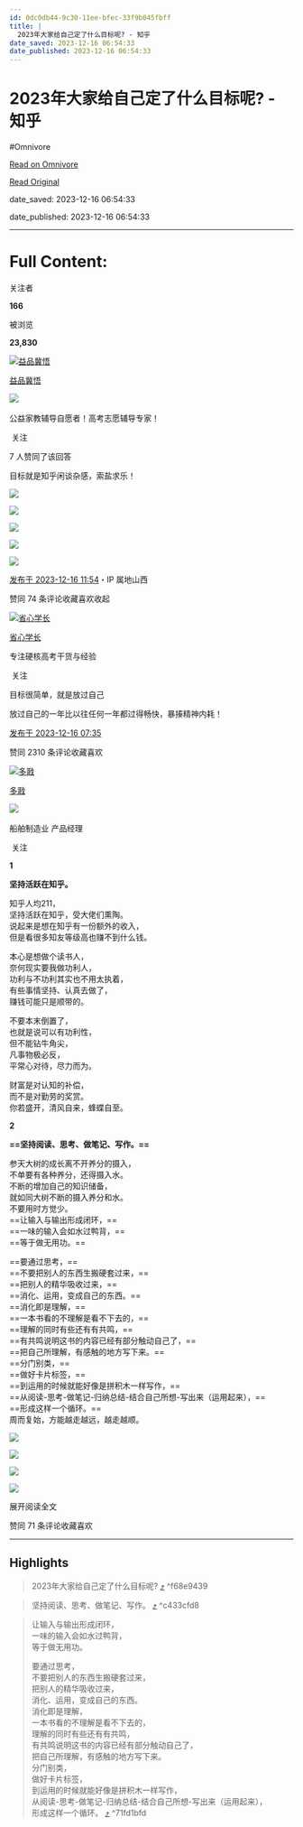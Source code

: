 ```yaml
---
id: 0dc0db44-9c30-11ee-bfec-33f9b045fbff
title: |
  2023年大家给自己定了什么目标呢? - 知乎
date_saved: 2023-12-16 06:54:33
date_published: 2023-12-16 06:54:33
---
```


# 2023年大家给自己定了什么目标呢? - 知乎
#Omnivore

[Read on Omnivore](https://omnivore.app/me/2023-18c73749699)

[Read Original](https://www.zhihu.com/question/635147154/answer/3328065114)

date_saved: 2023-12-16 06:54:33

date_published: 2023-12-16 06:54:33

--- 

# Full Content: 

关注者

**166**

被浏览

**23,830**

[![益品冀悟](https://proxy-prod.omnivore-image-cache.app/0x0,s9KHLbnlTHoSY3nGJKwFm2jl6pSDE7V5_jRLRBGAbDBI/https://pic1.zhimg.com/v2-394dbc97f00d473ec6ec9cde7615bc86_l.jpg?source=2c26e567)](https://www.zhihu.com/people/1111122-38-73)

[益品冀悟](https://www.zhihu.com/people/1111122-38-73)

​![](https://proxy-prod.omnivore-image-cache.app/0x0,sRpP1H2oa_TfsDLpATwsIt6ipVLRN7HlUZGTch2Ee4JQ/https://picx.zhimg.com/v2-4812630bc27d642f7cafcd6cdeca3d7a.jpg?source=88ceefae)

公益家教辅导自愿者！高考志愿辅导专家！

​ 关注

7 人赞同了该回答

目标就是知乎闲谈杂感，索盐求乐！

![](https://proxy-prod.omnivore-image-cache.app/1536x2048,sa9UPxZ8BE2Vx4W7cKJHhZbPmOT2ELBOptCuZ6lF5x4c/https://pic1.zhimg.com/50/v2-e684b0bfc139384e7a05c9d2a47a5b8c_720w.jpg?source=2c26e567)

![](https://proxy-prod.omnivore-image-cache.app/1536x2048,swJfA_YaJYYoOCblATfDqmgz72hsX1zt8XnjQGrQU2fQ/https://picx.zhimg.com/50/v2-99ed7561dd86048c49a1112466528570_720w.jpg?source=2c26e567)

![](https://proxy-prod.omnivore-image-cache.app/1536x2048,spJ4xL6QpX9_aMESGtMB-BYOqXAkJ130ztwlF2SUUfHk/https://pica.zhimg.com/50/v2-5adeeedd83aab00ec9eeb9189ec6463b_720w.jpg?source=2c26e567)

![](https://proxy-prod.omnivore-image-cache.app/1536x2048,si8p0KnXwg4BYv-E_CrlrGJOARTt_2UhaKWxqZLaFgCo/https://picx.zhimg.com/50/v2-6a309a604ec63bf6a12fd36c3793bd02_720w.jpg?source=2c26e567)

![](https://proxy-prod.omnivore-image-cache.app/1536x2048,sc9oG9XIfZduCRtG18w9UvXwd9GIMXFx3oDHOu3kgeo0/https://picx.zhimg.com/50/v2-6e27cd31acf60ba8cc17062cbb3791ab_720w.jpg?source=2c26e567)

[发布于 2023-12-16 11:54](https://www.zhihu.com/question/635147154/answer/3328065114)・IP 属地山西

​赞同 7​​4 条评论​收藏​喜欢收起​

[![省心学长](https://proxy-prod.omnivore-image-cache.app/0x0,sYoYdzfkUovXLHN8Y52jVglQKSW6A6WCyCIuWpjSgXoU/https://pic1.zhimg.com/v2-d4f1c7a7e2a9e6386beff4c4ef301e39_l.jpg?source=1def8aca)](https://www.zhihu.com/people/xiao-bei-8-12)

[省心学长](https://www.zhihu.com/people/xiao-bei-8-12)

专注硬核高考干货与经验

​ 关注

目标很简单，就是放过自己

放过自己的一年比以往任何一年都过得畅快，暴揍精神内耗！

[发布于 2023-12-16 07:35](https://www.zhihu.com/question/635147154/answer/3327833765)

​赞同 23​​10 条评论​收藏​喜欢

[![多戨](https://proxy-prod.omnivore-image-cache.app/0x0,slVjwDFl8GkvWfJnUP4xRjLDeEOIZyAW_BZiCrwfuK_4/https://pic1.zhimg.com/v2-0f42820f4439b1effb59325de8010cc1_l.jpg?source=1def8aca)](https://www.zhihu.com/people/zheye9527)

[多戨](https://www.zhihu.com/people/zheye9527)

[​](https://www.zhihu.com/question/48510028)​![](https://proxy-prod.omnivore-image-cache.app/0x0,sEQaOWrSM4sYxMszrQ6lhsM51WgM5AvlqxCkeG6GJZz4/https://pic1.zhimg.com/v2-4812630bc27d642f7cafcd6cdeca3d7a.jpg?source=88ceefae)

船舶制造业 产品经理

​ 关注

**1**

**坚持活跃在知乎。**

知乎人均211，  
坚持活跃在知乎，受大佬们熏陶。  
说起来是想在知乎有一份额外的收入，  
但是看很多知友等级高也赚不到什么钱。

本心是想做个读书人，  
奈何现实要我做功利人，  
功利与不功利其实也不用太执着，  
有些事情坚持、认真去做了，  
赚钱可能只是顺带的。

不要本末倒置了，  
也就是说可以有功利性，  
但不能钻牛角尖，  
凡事物极必反，  
平常心对待，尽力而为。

财富是对认知的补偿，  
而不是对勤劳的奖赏。  
你若盛开，清风自来，蜂蝶自至。

**2**

**==坚持阅读、思考、做笔记、写作。==**

参天大树的成长离不开养分的摄入，  
不单要有各种养分，还得摄入水。  
不断的增加自己的知识储备，  
就如同大树不断的摄入养分和水。  
不要用时方觉少。  
==让输入与输出形成闭环，==  
==一味的输入会如水过鸭背，==  
==等于做无用功。==

==要通过思考，==  
==不要把别人的东西生搬硬套过来，==  
==把别人的精华吸收过来，==  
==消化、运用，变成自己的东西。==  
==消化即是理解，==  
==一本书看的不理解是看不下去的，==  
==理解的同时有些还有有共鸣，==  
==有共鸣说明这书的内容已经有部分触动自己了，==  
==把自己所理解，有感触的地方写下来。==  
==分门别类，==  
==做好卡片标签，==  
==到运用的时候就能好像是拼积木一样写作，==  
==从阅读-思考-做笔记-归纳总结-结合自己所想-写出来（运用起来），==  
==形成这样一个循环。==  
周而复始，方能越走越远，越走越顺。

![](https://proxy-prod.omnivore-image-cache.app/1280x0,sIFd7EBPq8ai90zrQgwNuChsM4Z6tSx3e1e0CjiiKRFk/https://picx.zhimg.com/50/v2-ecb2c8f91c22275ad79ddb3c03772b31_720w.jpg?source=1def8aca)

![](https://proxy-prod.omnivore-image-cache.app/853x0,sDPClRFfbakozV_8Kp_F4JhbqW_2_7E_D7Tzrp0R6n4E/https://picx.zhimg.com/50/v2-7b46ae7f0227be126fcff474da2abca5_720w.jpg?source=1def8aca)

![](https://proxy-prod.omnivore-image-cache.app/1280x0,sF-aLYOqnOlh8Q89j7lnDNjXXrCtDJRvwhXzyPOrmvys/https://pica.zhimg.com/50/v2-9cc069887dc52b223f79ea4074def40a_720w.jpg?source=1def8aca)

![](https://proxy-prod.omnivore-image-cache.app/1280x0,sfC-imca3s8tDp6TR1MqVQ-xF-rTSUSpI63FopxiNsWQ/https://pic1.zhimg.com/50/v2-b791b19b7d7f104f6b04299b547a27f0_720w.jpg?source=1def8aca)

展开阅读全文​

​赞同 7​​1 条评论​收藏​喜欢

---

## Highlights

> 2023年大家给自己定了什么目标呢? [⤴️](https://omnivore.app/me/2023-18c73749699#f68e9439-ddf2-42a8-8bbd-1b7eb7712d8f)  ^f68e9439

> 坚持阅读、思考、做笔记、写作。 [⤴️](https://omnivore.app/me/2023-18c73749699#c433cfd8-b943-436b-aec2-78a69d73123d)  ^c433cfd8

> 让输入与输出形成闭环，  
> 一味的输入会如水过鸭背，  
> 等于做无用功。
> 
> 要通过思考，  
> 不要把别人的东西生搬硬套过来，  
> 把别人的精华吸收过来，  
> 消化、运用，变成自己的东西。  
> 消化即是理解，  
> 一本书看的不理解是看不下去的，  
> 理解的同时有些还有有共鸣，  
> 有共鸣说明这书的内容已经有部分触动自己了，  
> 把自己所理解，有感触的地方写下来。  
> 分门别类，  
> 做好卡片标签，  
> 到运用的时候就能好像是拼积木一样写作，  
> 从阅读-思考-做笔记-归纳总结-结合自己所想-写出来（运用起来），  
> 形成这样一个循环。 [⤴️](https://omnivore.app/me/2023-18c73749699#71fd1bfd-3150-4d4c-966f-08aa78319d1a)  ^71fd1bfd

